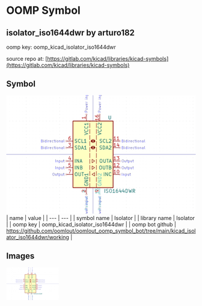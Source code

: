 # OOMP Symbol  
## isolator_iso1644dwr  by arturo182  
  
oomp key: oomp_kicad_isolator_iso1644dwr  
  
source repo at: [https://gitlab.com/kicad/libraries/kicad-symbols](https://gitlab.com/kicad/libraries/kicad-symbols)  
## Symbol  
  
[![working.png](working_600.png)](working.png)  
| name | value | 
| --- | --- | 
| symbol name | Isolator | 
| library name | Isolator | 
| oomp key | oomp_kicad_isolator_iso1644dwr | 
| oomp bot github | https://github.com/oomlout/oomlout_oomp_symbol_bot/tree/main/kicad_isolator_iso1644dwr/working | 
## Images  
  
[![working.png](working_140.png)](working.png)  

